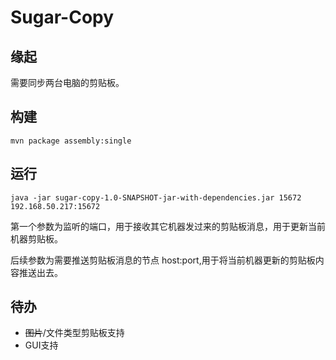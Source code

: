 # Sugar-Copy

## 缘起

需要同步两台电脑的剪贴板。

## 构建

```shell
mvn package assembly:single
```

## 运行

```shell
java -jar sugar-copy-1.0-SNAPSHOT-jar-with-dependencies.jar 15672 192.168.50.217:15672
```

第一个参数为监听的端口，用于接收其它机器发过来的剪贴板消息，用于更新当前机器剪贴板。

后续参数为需要推送剪贴板消息的节点 host:port,用于将当前机器更新的剪贴板内容推送出去。

## 待办

+ ~~图片~~/文件类型剪贴板支持
+ GUI支持

